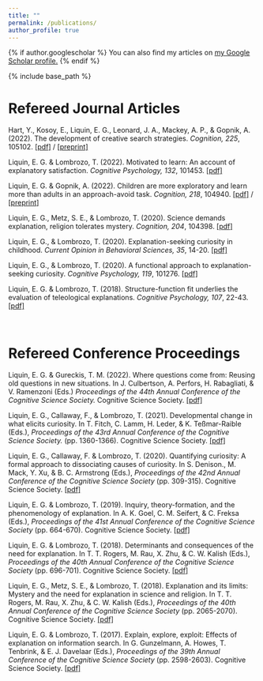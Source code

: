 ```yaml
---
title: ""
permalink: /publications/
author_profile: true
---
```


{% if author.googlescholar %}
  You can also find my articles on <u><a href="{{author.googlescholar}}">my Google Scholar profile</a>.</u>
{% endif %}

{% include base_path %}


# Refereed Journal Articles

Hart, Y., Kosoy, E., Liquin, E. G., Leonard, J. A., Mackey, A. P., & Gopnik, A. (2022). The development of creative search strategies. *Cognition, 225*, 105102. [[pdf]](https://doi.org/10.1016/j.cognition.2022.105102) / [[preprint]](https://psyarxiv.com/dhwmn/)<br>

Liquin, E. G. & Lombrozo, T. (2022). Motivated to learn: An account of explanatory satisfaction. *Cognitive Psychology, 132*, 101453. [[pdf]](https://emilyliquin.github.io/files/LiquinLombrozo-2022.pdf)<br>

Liquin, E. G. & Gopnik, A. (2022). Children are more exploratory and learn more than adults in an approach-avoid task. *Cognition, 218*, 104940. [[pdf]](https://emilyliquin.github.io/files/LiquinGopnik2022.pdf) / [[preprint]](https://psyarxiv.com/6watc)<br>

Liquin, E. G., Metz, S. E., & Lombrozo, T. (2020). Science demands explanation, religion tolerates mystery. *Cognition, 204*, 104398. [[pdf]](https://emilyliquin.github.io/files/LiquinMetzLombrozo-2020.pdf) <br>

Liquin, E. G., & Lombrozo, T. (2020). Explanation-seeking curiosity in childhood. *Current Opinion in Behavioral Sciences, 35*, 14-20. [[pdf]](https://emilyliquin.github.io/files/LiquinLombrozo-ESCDev-2020.pdf) <br>

Liquin, E. G., & Lombrozo, T. (2020). A functional approach to explanation-seeking curiosity. *Cognitive Psychology, 119*, 101276. [[pdf]](https://emilyliquin.github.io/files/LiquinLombrozo-ESC-2020.pdf) <br>

Liquin, E. G. & Lombrozo, T. (2018). Structure-function fit underlies the evaluation of teleological explanations. *Cognitive Psychology, 107*, 22-43. [[pdf]](https://emilyliquin.github.io/files/LiquinLombrozo-SFFit-2018.pdf) <br>

<br>

# Refereed Conference Proceedings

Liquin, E. G. & Gureckis, T. M. (2022). Where questions come from: Reusing old questions in new situations. In J. Culbertson, A. Perfors, H. Rabagliati, & V. Ramenzoni (Eds.) *Proceedings of the 44th Annual Conference of the Cognitive Science Society.* Cognitive Science Society. [[pdf]](https://emilyliquin.github.io/files/learning_questions_CogSci_2022_revision)
<br>

Liquin, E. G., Callaway, F., & Lombrozo, T. (2021). Developmental change in what elicits curiosity. In T. Fitch, C. Lamm, H. Leder, & K. Teßmar-Raible (Eds.), *Proceedings of the 43rd Annual Conference of the Cognitive Science Society.* (pp. 1360-1366). Cognitive Science Society. [[pdf]](https://emilyliquin.github.io/files/LiquinCallawayLombrozo-2021.pdf) <br>

Liquin, E. G., Callaway, F. & Lombrozo, T. (2020). Quantifying curiosity: A formal approach to dissociating causes of curiosity. In S. Denison., M. Mack, Y. Xu, & B. C. Armstrong (Eds.), *Proceedings of the 42nd Annual Conference of the Cognitive Science Society* (pp. 309-315). Cognitive Science Society. [[pdf]](https://emilyliquin.github.io/files/LiquinCallawayLombrozo-2020.pdf) <br>

Liquin, E. G. & Lombrozo, T. (2019). Inquiry, theory-formation, and the phenomenology of explanation. In A. K. Goel, C. M. Seifert, & C. Freksa (Eds.), *Proceedings of the 41st Annual Conference of the Cognitive Science Society* (pp. 664-670). Cognitive Science Society. [[pdf]](https://emilyliquin.github.io/files/LiquinLombrozo-QA-2019.pdf) <br>

Liquin, E. G. & Lombrozo, T. (2018). Determinants and consequences of the need for explanation. In T. T. Rogers, M. Rau, X. Zhu, & C. W. Kalish (Eds.), *Proceedings of the 40th Annual Conference of the Cognitive Science Society* (pp. 696-701). Cognitive Science Society. [[pdf]](https://emilyliquin.github.io/files/LiquinLombrozo-NFE-2018.pdf) <br>

Liquin, E. G., Metz, S. E., & Lombrozo, T. (2018). Explanation and its limits: Mystery and the need for explanation in science and religion. In T. T. Rogers, M. Rau, X. Zhu, & C. W. Kalish (Eds.), *Proceedings of the 40th Annual Conference of the Cognitive Science Society* (pp. 2065-2070).  Cognitive Science Society. [[pdf]](https://emilyliquin.github.io/files/LiquinMetzLombrozo-NFE.Mys-2018.pdf) <br>

Liquin, E. G. & Lombrozo, T. (2017). Explain, explore, exploit: Effects of explanation on information search. In G. Gunzelmann, A. Howes, T. Tenbrink, & E. J. Davelaar (Eds.), *Proceedings of the 39th Annual Conference of the Cognitive Science Society* (pp. 2598-2603). Cognitive Science Society. [[pdf]](https://emilyliquin.github.io/files/LiquinLombrozo-EEE-2017.pdf) <br>